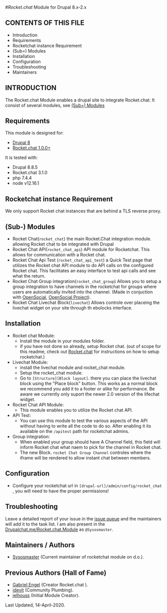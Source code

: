#_Rocket.chat_ Module for Drupal 8.x-2.x

CONTENTS OF THIS FILE
---------------------
   
 * Introduction
 * Requirements
 * Rocketchat instance Requirement
 * (Sub=) Modules
 * Installation
 * Configuration
 * Troubleshooting
 * Maintainers

INTRODUCTION
------------

The Rocket.chat Module enables a drupal site to integrate Rocket.chat.
It consist of several modules, see [(Sub=) Modules](#-sub-modules)
 
Requirements
------------

This module is designed for:
 - [Drupal 8](https://www.drupal.org/project/drupal)
 - [Rocket.chat 1.0.0+](https://rocket.chat/)

It is tested with:
 - Drupal 8.8.5
 - Rocket.chat 3.1.0
 - php 7.4.4
 - node v12.16.1

Rocketchat instance Requirement
-------------------------------

We only support Rocket chat instances that are behind a TLS reverse proxy.

(Sub-) Modules
--------------
- Rocket Chat(`rocket_chat`) the main Rocket.Chat integration module.
  allowing Rocket chat to be integrated with Drupal
- Rocket Chat API(`rocket_chat_api`) API module for Rocketchat. This allows for
  communication with a Rocket chat.
- Rocket Chat Api Test (`rocket_chat_api_test`) a Quick Test page that utilizes
  the Rocket chat API module to do API calls on the configured Rocket chat.
  This facilitates an easy interface to test api calls and see what the return.
- Rocket Chat Group integration(`rocket_chat_group`) Allows you to setup a group
  integration to have channels in the rocketchat for groups where users are
  automatically invited into the channel. (Made in conjuction with
  [OpenSocial](https://www.getopensocial.com/),
  [OpenSocial Project](https://www.drupal.org/project/social)).
- Rocket Chat Livechat Block(`livechat`) Allows controle over placeing the
  livechat widget on your site through th ebolocks interface.

Installation
------------

- Rocket chat Module:
  - Install the module in your modules folder.
  - if you have not done so already, setup Rocket chat.   (out of scope for this
    readme, check out [Rocket.chat](https://rocket.chat) for instructions on how
     to setup
    rocketchat.)
- Livechat Module:
  - install the livechat module and rocket_chat module.
  - Setup the rocket_chat module.
  - Go to `[Structure][Block layout]`. there you can place the livechat block
    using the "Place block" button.
    This works as a normal block we recommend you add it to a footer or alike
    for performance.
    Be aware we currently only suport the newer 2.0 version of the lifechat widget.
- Rocket Chat API Module:
  - This module enables you to utilize the Rocket chat API.
- API Test:
  - You can use this module to test the various aspects of the API without
    having to write all the code to do so.
    After enabling it its available on the `/apitest` path for rocketchat
    admins.
- Group integration:
  - When enabled your group should have A Channel field, this field will inform
    Rocket chat what naem to pick for the channel in Rocket chat.
  - The new Block. `rocket Chat Group Channel` controles where the iframe will
    be rendered to allow instant chat between members.

Configuration
-------------

- Configure your rocketchat url in `[drupal-url]/admin/config/rocket_chat` , you
  will need to have the proper permissions!
 
Troubleshooting
---------------
 
Leave a detailed report of your issue in the
[issue queue](https://www.drupal.org/project/issues/search/2649818) and the
maintainers will add it to the task list.
I am also present in the [Drupalchat.me/Rocket.chat.Module](https://drupalchat.me/channel/rocket.chat.module)
as `@Sysosmaster`.
  
Maintainers / Authors
---------------------
 
 - [Sysosmaster](https://www.drupal.org/u/sysosmaster) (Current maintainer of
   rocketchat module on d.o.).

Previous Authors (Hall of Fame)
----------------
 - [Gabriel Engel](https://www.drupal.org/u/gabriel-engel) (Creator Rocket.chat
   ).
 - [idevit](https://www.drupal.org/u/idevit) (Community Plumbing).
 - [jelhouss](https://www.drupal.org/u/jelhouss) (Initial Module Creator).

Last Updated, 14-April-2020.
